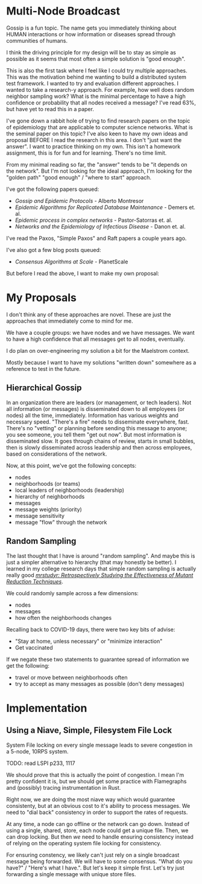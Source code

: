 # Multi-Node Broadcast

Gossip is a fun topic. The name gets you immediately thinking about HUMAN interactions
or how information or diseases spread through communities of humans.

I think the driving principle for my design will be to stay as simple as possible
as it seems that most often a simple solution is "good enough".

This is also the first task where I feel like I could try multiple approaches.
This was the motivation behind me wanting to build a distributed system test
framework. I wanted to try and evaluation different approaches. I wanted to
take a research-y approach. For example, how well does random neighbor sampling work?
What is the minimal percentage to have a high confidence or probability that all
nodes received a message? I've read 63%, but have yet to read this in a paper.

I've gone down a rabbit hole of trying to find research papers on the topic of
epidemiology that are applicable to computer science networks. What is the seminal
paper on this topic? I've also keen to have my own ideas and proposal BEFORE I
read the research in this area. I don't "just want the answer". I want to practice
thinking on my own. This isn't a homework assignment, this is for fun and for
learning. There's no time limit.

From my minimal reading so far, the "answer" tends to be "it depends on the network".
But I'm not looking for the ideal approach, I'm looking for the "golden path"
"good enough" / "where to start" approach.

I've got the following papers queued:

- _Gossip and Epidemic Protocols_ - Alberto Montresor
- _Epidemic Algorithms for Replicated Database Maintenance_ - Demers et. al.
- _Epidemic process in complex networks_ - Pastor-Satorras et. al.
- _Networks and the Epidemiology of Infectious Disease_ - Danon et. al.

I've read the Paxos, "Simple Paxos" and Raft papers a couple years ago.

I've also got a few blog posts queued:
- _Consensus Algorithms at Scale_ - PlanetScale

But before I read the above, I want to make my own proposal:

# My Proposals

I don't think any of these approaches are novel. These are just the approaches
that immediately come to mind for me.

We have a couple groups: we have nodes and we have messages. We want to have a
high confidence that all messages get to all nodes, eventually.

I do plan on over-engineering my solution a bit for the Maelstrom context.

Mostly because I want to have my solutions "written down" somewhere as a reference
to test in the future.

## Hierarchical Gossip

In an organization there are leaders (or management, or tech leaders). Not all information (or messages)
is disseminated down to all employees (or nodes) all the time, immediately.
Information has various weights and necessary speed. "There's a fire" needs to
disseminate everywhere, fast. There's no "vetting" or planning before sending
this message to anyone; you see someone, you tell them "get out now". But most
information is disseminated slow. It goes through chains of review,
starts in small bubbles, then is slowly disseminated across leadership and then across
employees, based on considerations of the network.

Now, at this point, we've got the following concepts:

- nodes
- neighborhoods (or teams)
- local leaders of neighborhoods (leadership)
- hierarchy of neighborhoods
- messages
- message weights (priority)
- message sensitivity
- message "flow" through the network

## Random Sampling

The last thought that I have is around "random sampling". And maybe this is just
a simpler alternative to hierarchy (that may honestly be better). I learned in
my college research days that simple random sampling is actually really good
[_mrstudyr: Retrospectively Studying the Effectiveness of Mutant Reduction Techniques_](https://philmcminn.com/publications/mccurdy2016.pdf).

We could randomly sample across a few dimensions:

- nodes
- messages
- how often the neighborhoods changes

Recalling back to COVID-19 days, there were two key bits of advise:

- "Stay at home, unless necessary" or "minimize interaction"
- Get vaccinated

If we negate these two statements to guarantee spread of information we get the following:

- travel or move between neighborhoods often
- try to accept as many messages as possible (don't deny messages)

# Implementation

## Using a Niave, Simple, Filesystem File Lock

System File locking on every single message leads to severe congestion in a 5-node, 10RPS system.

TODO: read LSPI p233, 1117

We should prove that this is actually the point of congestion. I mean I'm pretty confident it is, but we
should get some practice with Flamegraphs and (possibly) tracing instrumentation in Rust.

Right now, we are doing the most niave way which would guarantee consistenty, but at an obvious cost to
it's ability to process messages. We need to "dial back" consistency in order to support the rates of requests.

At any time, a node can go offline or the network can go down. Instead of using a single, shared, store, each
node could get a unique file. Then, we can drop locking. But then _we_ need to handle ensuring consistency
instead of relying on the operating system file locking for consistency.

For ensuring constency, we likely can't just rely on a single broadcast message being forwarded.
We will have to some consensus. "What do you have?" / "Here's what I have.". But let's keep it simple first.
Let's try just forwarding a single message with unique store files.
